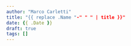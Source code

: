```yaml
---
author: "Marco Carletti"
title: "{{ replace .Name "-" " " | title }}"
date: {{ .Date }}
draft: true
tags: []
---
```


